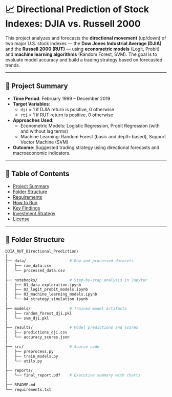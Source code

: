 # 📈 Directional Prediction of Stock Indexes: DJIA vs. Russell 2000

This project analyzes and forecasts the **directional movement** (up/down) of two major U.S. stock indexes — the **Dow Jones Industrial Average (DJIA)** and the **Russell 2000 (RUT)** — using **econometric models** (Logit, Probit) and **machine learning algorithms** (Random Forest, SVM). The goal is to evaluate model accuracy and build a trading strategy based on forecasted trends.

---

## 🧠 Project Summary

- **Time Period**: February 1999 – December 2019  
- **Target Variables**:
  - `dji` = 1 if DJIA return is positive, 0 otherwise
  - `rti` = 1 if RUT return is positive, 0 otherwise
- **Approaches Used**:
  - Econometric Models: Logistic Regression, Probit Regression (with and without lag terms)
  - Machine Learning: Random Forest (basic and depth-based), Support Vector Machine (SVM)
- **Outcome**: Suggested trading strategy using directional forecasts and macroeconomic indicators.

---

## 🧾 Table of Contents

- [Project Summary](#project-summary)
- [Folder Structure](#folder-structure)
- [Requirements](#requirements)
- [How to Run](#how-to-run)
- [Key Findings](#key-findings)
- [Investment Strategy](#investment-strategy)
- [License](#license)

---

## 📂 Folder Structure

```bash
DJIA_RUT_Directional_Prediction/
│
├── data/                   # Raw and processed datasets
│   ├── raw_data.csv
│   └── processed_data.csv
│
├── notebooks/              # Step-by-step analysis in Jupyter
│   ├── 01_data_exploration.ipynb
│   ├── 02_logit_probit_models.ipynb
│   ├── 03_machine_learning_models.ipynb
│   └── 04_strategy_simulation.ipynb
│
├── models/                 # Trained model artifacts
│   ├── random_forest_dji.pkl
│   └── svm_dji.pkl
│
├── results/                # Model predictions and scores
│   ├── predictions_dji.csv
│   └── accuracy_scores.json
│
├── src/                    # Source code
│   ├── preprocess.py
│   ├── train_models.py
│   └── utils.py
│
├── reports/
│   └── final_report.pdf    # Executive summary with charts
│
├── README.md
└── requirements.txt
